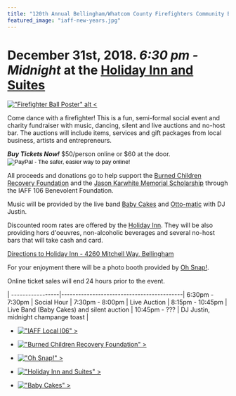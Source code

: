```yaml
---
title: "120th Annual Bellingham/Whatcom County Firefighters Community Ball"
featured_image: "iaff-new-years.jpg"
---
```


# December 31st, 2018.  *6:30 pm - Midnight* at the [Holiday Inn and Suites][1]

[!["Firefighter Ball Poster" alt <](poster.jpg "Bellingham Firefighers Community Ball")](poster.jpg)

Come dance with a firefighter! This is a fun, semi-formal social event and
charity fundraiser with music, dancing, silent and live auctions and no-host
bar. The auctions will include items, services and gift packages from local
business, artists and entrepreneurs.

<div id="form">
<b><em>Buy Tickets Now!</em></b> $50/person online or $60 at the door.
<img alt="" border="0" src="https://www.paypalobjects.com/en_US/i/scr/pixel.gif" width="1" height="1">
<form action="https://www.paypal.com/cgi-bin/webscr" method="post" target="_top">
<input type="hidden" name="cmd" value="_s-xclick">
<input type="hidden" name="hosted_button_id" value="UKHFK5MVCUT86">
<input type="image" src="https://www.paypalobjects.com/en_US/i/btn/btn_buynowCC_LG.gif" border="0" name="submit" alt="PayPal - The safer, easier way to pay online!">
<img alt="" border="0" src="https://www.paypalobjects.com/en_US/i/scr/pixel.gif" width="1" height="1">
</form>
</div>

All proceeds and donations go to help support the [Burned Children Recovery
Foundation][2] and the [Jason Karwhite Memorial Scholarship][7] through the IAFF 106
Benevolent Foundation.

Music will be provided by the live band [Baby Cakes][3] and [Otto-matic][5] with
DJ Justin.

Discounted room rates are offered by the [Holiday Inn][1]. They will be also
providing hors d'oeuvres, non-alcoholic beverages and several no-host bars that
will take cash and card.

[Directions to Holiday Inn - 4260 Mitchell Way, Bellingham][6]

For your enjoyment there will be a photo booth provided by [Oh Snap!][5].

Online ticket sales will end 24 hours prior to the event.

  | 
-----------------|-------------------------------------------|
6:30pm - 7:30pm  | Social Hour                               |
7:30pm - 8:00pm  | Live Auction                              |
8:15pm - 10:45pm | Live Band (Baby Cakes) and silent auction |
10:45pm - ???    | DJ Justin, midnight champange toast       |

* [!["IAFF Local l06" >](iaff106.jpg "IAFF Local 106")](https://iaff106.com)

* [!["Burned Children Recovery Foundation" >](burned.png "Burned Children Recovery Foundation")][2]
 
* [!["Oh Snap!" >](ohsnaplogo.jpg "Oh Snap!")][4]

* [!["Holiday Inn and Suites" >](holidayinn.png "Holiday Inn and Suites")][1]

* [!["Baby Cakes" >](babycakes.png "Baby Cakes")][3]
 

[1]: https://www.ihg.com/holidayinn/hotels/us/en/find-hotels/hotel/rooms?qDest=4260%20Mitchell%20Way%20Bellingham%20Washington%20United%20States&qCiMy=112018&qCiD=31&qCoMy=02019&qCoD=1&qAdlt=1&qChld=0&qRms=1&qRtP=6CBARC&qIta=99801505&qGrpCd=FFB&qSlH=BLIHI&qAkamaiCC=US&qSrt=sBR&qBrs=re.ic.in.vn.cp.vx.hi.ex.rs.cv.sb.cw.ma.ul.ki.va&qWch=0&qSmP=1&setPMCookies=true&qRad=30&icdv=99801505 "Holiday Inn and Suites"
[2]: http://www.burnedchildrenrecovery.org/ "Burned Children Recovery Foundation"
[3]: http://www.babycakesband.com/ "Baby Cakes Band"
[4]: http://www.ohsnapeventphotobooths.com "OhSnap Photo Booths"
[5]: http://www.ottoolson.com/ "Otto-Matic Mobile Music"
[6]: https://goo.gl/maps/x2pV7cUeb1B2 "Directions to Holiday Inn"
[7]: https://www.iaff106.com/news/story/firefighter-jason-karwhite-memorial-scholarship "Jason Karwhite Memorial Scholarship"
